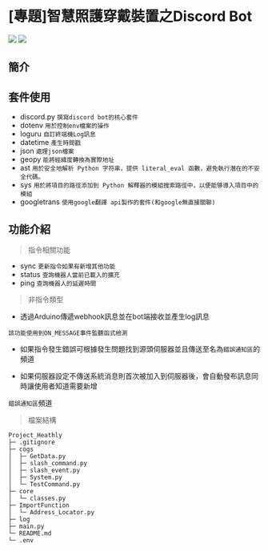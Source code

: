 # [專題]智慧照護穿戴裝置之Discord Bot

![](https://img.shields.io/badge/Python_3.11.5-Version-FFFF00?logo=python) ![](https://img.shields.io/badge/Discord_2.3.2-Version-5865F2?logo=discord)


## 簡介

## 套件使用
- discord.py ```撰寫discord bot的核心套件```
- dotenv ```用於控制env檔案的操作```
- loguru ```自訂終端機Log訊息```
- datetime ```產生時間戳```
- json ```處理json檔案```
- geopy ```能將經緯度轉換為實際地址```
- ast ```用於安全地解析 Python 字符串，提供 literal_eval 函數，避免執行潛在的不安全代碼。```
- sys ```用於將項目的路徑添加到 Python 解釋器的模組搜索路徑中，以便能够導入項目中的模組```
- googletrans ```使用google翻譯 api製作的套件(和google無直接關聯)```

## 功能介紹

>指令相關功能
- sync ```更新指令如果有新增其他功能```
- status ```查詢機器人當前已載入的擴充```
- ping ```查詢機器人的延遲時間```  

>非指令類型
- 透過Arduino傳遞webhook訊息並在bot端接收並產生log訊息

```該功能使用到ON_MESSAGE事件監聽函式檢測```

- 如果指令發生錯誤可根據發生問題找到源頭伺服器並且傳送至名為```錯誤通知區```的頻道  

- 如果伺服器設定不傳送系統消息則首次被加入到伺服器後，會自動發布訊息同時讓使用者知道需要新增
  
```錯誤通知區```頻道

>檔案結構

```
Project_Heathly
├─ .gitignore
├─ cogs
│  ├─ GetData.py
│  ├─ slash_command.py
│  ├─ slash_event.py
│  ├─ System.py
│  └─ TestCommand.py
├─ core
│  └─ classes.py
├─ ImportFunction
│  └─ Address_Locator.py
├─ log
├─ main.py
└─ README.md
└─ .env
```
